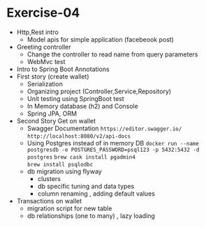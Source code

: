 # Exercise-04

- Http,Rest intro
    - Model apis for simple application (facebeook post) 
- Greeting controller
    - Change the controller to read name from query parameters
    - WebMvc test
- Intro to Spring Boot Annotations
- First story (create wallet)
    - Serialization
    - Organizing project (Controller,Service,Repository)
    - Unit testing using SpringBoot test 
    - In Memory database (h2) and Console
    - Spring JPA, ORM    
- Second Story Get on wallet
    - Swagger Documentation
        `https://editor.swagger.io/`
        `http://localhost:8080/v2/api-docs`
    - Using Postgres instead of in memory DB
        `docker run --name postgresdb -e POSTGRES_PASSWORD=psql123 -p 5432:5432 -d postgres`
        `brew cask install pgadmin4`   
        `brew install psqlodbc`   
    - db migration using flyway
        - clusters 
        - db specific tuning and data types
        - column renaming , adding default values
- Transactions on wallet
    - migration script for new table
    - db relationships (one to many) , lazy loading

  
  
